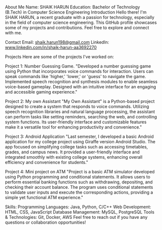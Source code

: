 About Me
Name: SHAIK HARUN
Education: Bachelor of Technology (B.Tech) in Computer Science Engineering
Introduction
Hello there! I'm SHAIK HARUN, a recent graduate with a passion for technology, especially in the field of computer science engineering. This GitHub profile showcases some of my projects and contributions. Feel free to explore and connect with me.

Contact
Email: shaik.harun198@gmail.com
LinkedIn: www.linkedin.com/in/shaik-harun-aa3692270

Projects
Here are some of the projects I've worked on:

Project 1: Number Guessing Game.
"Developed a number guessing game using Python that incorporates voice commands for interaction. 
Users can speak commands like 'higher,' 'lower,' or 'guess' to navigate the game. 
Implemented speech recognition and synthesis modules to enable seamless voice-based gameplay. 
Designed with an intuitive interface for an engaging and accessible gaming experience."

Project 2: My own Assistant
"My Own Assistant" is a Python-based project designed to create a system that responds to voice commands.
Utilizing speech recognition libraries and natural language processing, the assistant can perform tasks like setting reminders, searching the web, and controlling system functions. 
Its user-friendly interface and customizable features make it a versatile tool for enhancing productivity and convenience."


Project 3: Android Application
"Last semester, I developed a basic Android application for my college project using Giraffe version Android Studio. 
The app focused on simplifying college tasks such as accessing timetables, grades, and campus news. 
It provided a user-friendly interface and integrated smoothly with existing college systems, enhancing overall efficiency and convenience for students."


Project 4: Mini project on ATM
"Project is a basic ATM simulator developed using Python programming and conditional statements. 
It allows users to perform essential banking functions such as withdrawing, depositing, and checking their account balance. 
The program uses conditional statements to validate user inputs and execute the corresponding actions, providing a simple yet functional ATM experience."


Skills:
Programming Languages: Java, Python, C/C++
Web Development: HTML, CSS, JavaScript
Database Management: MySQL, PostgreSQL
Tools & Technologies: Git, Docker, AWS
Feel free to reach out if you have any questions or collaboration opportunities!

